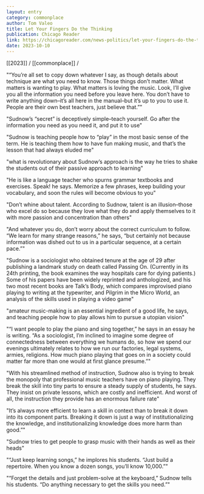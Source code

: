 ```yaml
---
layout: entry
category: commonplace
author: Tom Valeo
title: Let Your Fingers Do the Thinking
publication: Chicago Reader
link: https://chicagoreader.com/news-politics/let-your-fingers-do-the-thinking/
date: 2023-10-10
---
```


[[2023]] / [[commonplace]] / 

"“You’re all set to copy down whatever I say, as though details about technique are what you need to know. Those things don’t matter. What matters is wanting to play. What matters is loving the music. Look, I’ll give you all the information you need before you leave here. You don’t have to write anything down–it’s all here in the manual–but it’s up to you to use it. People are their own best teachers, just believe that.”"

"Sudnow’s “secret” is deceptively simple–teach yourself. Go after the information you need as you need it, and put it to use"

"Sudnow is teaching people how to “play” in the most basic sense of the term. He is teaching them how to have fun making music, and that’s the lesson that had always eluded me"

"what is revolutionary about Sudnow’s approach is the way he tries to shake the students out of their passive approach to learning"

"He is like a language teacher who spurns grammar textbooks and exercises. Speak! he says. Memorize a few phrases, keep building your vocabulary, and soon the rules will become obvious to you"

"Don’t whine about talent. According to Sudnow, talent is an illusion–those who excel do so because they love what they do and apply themselves to it with more passion and concentration than others"

"And whatever you do, don’t worry about the correct curriculum to follow. “We learn for many strange reasons,” he says, “but certainly not because information was dished out to us in a particular sequence, at a certain pace.”"

"Sudnow is a sociologist who obtained tenure at the age of 29 after publishing a landmark study on death called Passing On. (Currently in its 24th printing, the book examines the way hospitals care for dying patients.) Some of his papers have been widely reprinted and anthologized, and his two most recent books are Talk’s Body, which compares improvised piano playing to writing at the typewriter, and Pilgrim in the Micro World, an analysis of the skills used in playing a video game"

"amateur music-making is an essential ingredient of a good life, he says, and teaching people how to play allows him to pursue a utopian vision"

"“I want people to play the piano and sing together,” he says in an essay he is writing. “As a sociologist, I’m inclined to imagine some degree of connectedness between everything we humans do, so how we spend our evenings ultimately relates to how we run our factories, legal systems, armies, religions. How much piano playing that goes on in a society could matter far more than one would at first glance presume.”"

"With his streamlined method of instruction, Sudnow also is trying to break the monopoly that professional music teachers have on piano playing. They break the skill into tiny parts to ensure a steady supply of students, he says. They insist on private lessons, which are costly and inefficient. And worst of all, the instruction they provide has an enormous failure rate"

"It’s always more efficient to learn a skill in context than to break it down into its component parts. Breaking it down is just a way of institutionalizing the knowledge, and institutionalizing knowledge does more harm than good.”"

"Sudnow tries to get people to grasp music with their hands as well as their heads"

"“Just keep learning songs,” he implores his students. “Just build a repertoire. When you know a dozen songs, you’ll know 10,000.”"

"“Forget the details and just problem-solve at the keyboard,” Sudnow tells his students. “Do anything necessary to get the skills you need.”"
